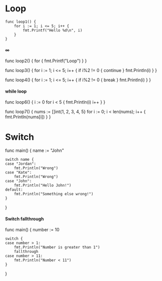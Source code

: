 # Loop
```
func loop1() {
	for i := 1; i <= 5; i++ {
		fmt.Printf("Hello %d\n", i)
	}
}
```
#### ∞
func loop2() {
	for {
		fmt.Printf("Loop")
	}
}

func loop3() {
	for i := 1; i <= 5; i++ {
		if i%2 != 0 {
			continue
		}
		fmt.Println(i)
	}
}

func loop4() {
	for i := 1; i <= 5; i++ {
		if i%2 != 0 {
			break
		}
		fmt.Println(i)
	}
}

#### while loop
func loop6() {
	i := 0
	for i < 5 {
		fmt.Println(i)
		i++
	}
}

func loop7() {
	nums := []int{1, 2, 3, 4, 5}
	for i := 0; i < len(nums); i++ {
		fmt.Println(nums[i])
	}
}

# Switch
func main() {
	name := "John"

	switch name {
	case "Jordan":
		fmt.Println("Wrong")
	case "Kate":
		fmt.Println("Wrong")
	case "John":
		fmt.Println("Hello John!")
	default:
		fmt.Println("Something else wrong!")
	}
}

#### Switch fallthrough 
func main() {
	number := 10

	switch {
	case number > 1:
		fmt.Println("Number is greater than 1")
		fallthrough
	case number > 11:
		fmt.Println("Number < 11")
	}
}